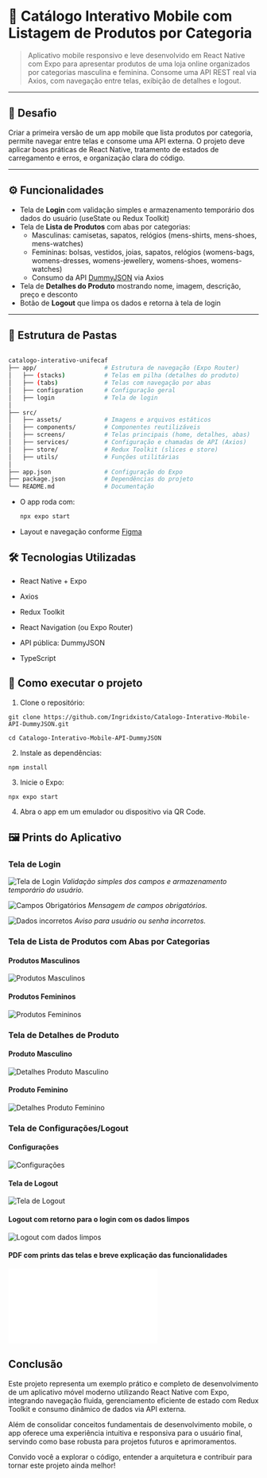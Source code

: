 # 📱 Catálogo Interativo Mobile com Listagem de Produtos por Categoria

> Aplicativo mobile responsivo e leve desenvolvido em React Native com Expo para apresentar produtos de uma loja online organizados por categorias masculina e feminina. Consome uma API REST real via Axios, com navegação entre telas, exibição de detalhes e logout.

---

## 🧩 Desafio

Criar a primeira versão de um app mobile que lista produtos por categoria, permite navegar entre telas e consome uma API externa. O projeto deve aplicar boas práticas de React Native, tratamento de estados de carregamento e erros, e organização clara do código.

---

## ⚙️ Funcionalidades

- Tela de **Login** com validação simples e armazenamento temporário dos dados do usuário (useState ou Redux Toolkit)
- Tela de **Lista de Produtos** com abas por categorias:
  - Masculinas: camisetas, sapatos, relógios (mens-shirts, mens-shoes, mens-watches)
  - Femininas: bolsas, vestidos, joias, sapatos, relógios (womens-bags, womens-dresses, womens-jewellery, womens-shoes, womens-watches)
  - Consumo da API [DummyJSON](https://dummyjson.com/) via Axios
- Tela de **Detalhes do Produto** mostrando nome, imagem, descrição, preço e desconto
- Botão de **Logout** que limpa os dados e retorna à tela de login

---

## 📂 Estrutura de Pastas

```bash

catalogo-interativo-unifecaf
├── app/                   # Estrutura de navegação (Expo Router)
│   ├── (stacks)           # Telas em pilha (detalhes do produto)
│   ├── (tabs)             # Telas com navegação por abas
│   ├── configuration      # Configuração geral
│   ├── login              # Tela de login
│
├── src/
│   ├── assets/            # Imagens e arquivos estáticos
│   ├── components/        # Componentes reutilizáveis
│   ├── screens/           # Telas principais (home, detalhes, abas)
│   ├── services/          # Configuração e chamadas de API (Axios)
│   ├── store/             # Redux Toolkit (slices e store)
│   ├── utils/             # Funções utilitárias
│
├── app.json               # Configuração do Expo
├── package.json           # Dependências do projeto
└── README.md              # Documentação
```
- O app roda com:

  ```bash
  npx expo start

- Layout e navegação conforme [Figma](https://www.figma.com/design/Nbrwqt89RN9cvPYHDF08pu/Portfolio-Mobile-development)

## 🛠️ Tecnologias Utilizadas
- React Native + Expo

- Axios

- Redux Toolkit

- React Navigation (ou Expo Router)

- API pública: DummyJSON

- TypeScript

## 🚀 Como executar o projeto
1. Clone o repositório:

``` git clone https://github.com/Ingridxisto/Catalogo-Interativo-Mobile-API-DummyJSON.git ```

``` cd Catalogo-Interativo-Mobile-API-DummyJSON ```

2. Instale as dependências:

``` npm install ```

3. Inicie o Expo:

``` npx expo start ```

4. Abra o app em um emulador ou dispositivo via QR Code.

## 🖼️ Prints do Aplicativo

### Tela de Login

![Tela de Login](projeto/images/Login.png)
*Validação simples dos campos e armazenamento temporário do usuário.*

![Campos Obrigatórios](projeto/images/Campo-obrigatorios.png)
*Mensagem de campos obrigatórios.*

![Dados incorretos](projeto/images/username-senha-incorretos.png)
*Aviso para usuário ou senha incorretos.*

### Tela de Lista de Produtos com Abas por Categorias

#### Produtos Masculinos
![Produtos Masculinos](projeto/images/produtos-masc.png)

#### Produtos Femininos
![Produtos Femininos](projeto/images/produtos-fem.png)

### Tela de Detalhes de Produto

#### Produto Masculino
![Detalhes Produto Masculino](projeto/images/detalhes-prod-masc.png)

#### Produto Feminino
![Detalhes Produto Feminino](projeto/images/detalhes-prod-fem.png)

### Tela de Configurações/Logout

#### Configurações
![Configurações](projeto/images/configuracoes.png)

#### Tela de Logout
![Tela de Logout](projeto/images/logout.png)

#### Logout com retorno para o login com os dados limpos 
![Logout com dados limpos](projeto/images/logout-sem-dados-no-login.png)

#### PDF com prints das telas e breve explicação das funcionalidades
![Prints das telas](./Prints-das-Telas.pdf)

## Conclusão

Este projeto representa um exemplo prático e completo de desenvolvimento de um aplicativo móvel moderno utilizando React Native com Expo, integrando navegação fluida, gerenciamento eficiente de estado com Redux Toolkit e consumo dinâmico de dados via API externa.

Além de consolidar conceitos fundamentais de desenvolvimento mobile, o app oferece uma experiência intuitiva e responsiva para o usuário final, servindo como base robusta para projetos futuros e aprimoramentos.

Convido você a explorar o código, entender a arquitetura e contribuir para tornar este projeto ainda melhor!

